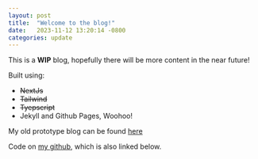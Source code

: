 ```yaml
---
layout: post
title:  "Welcome to the blog!"
date:   2023-11-12 13:20:14 -0800
categories: update
---
```


This is a **WIP** blog, hopefully there will be more content in the near future!

Built using:
- ~~NextJs~~
- ~~Tailwind~~
- ~~Tyepscript~~
- Jekyll and Github Pages, Woohoo!

My old prototype blog can be found [here](https://blog-jayandjef.vercel.app/)

Code on [my github](https://github.com/JayAndJef/), which is also linked below.